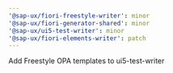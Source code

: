 ```yaml
---
'@sap-ux/fiori-freestyle-writer': minor
'@sap-ux/fiori-generator-shared': minor
'@sap-ux/ui5-test-writer': minor
'@sap-ux/fiori-elements-writer': patch
---
```


Add Freestyle OPA templates to ui5-test-writer
